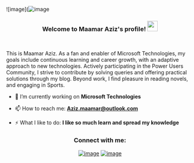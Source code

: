 ![image](![image](https://github.com/AzizMaamar/AzizMaamar/assets/80318747/777bc8de-b63e-4dc1-a030-49189dd920a9)


<h3 align="center">
  Welcome to Maamar Aziz's profile!
    <img src="https://media.giphy.com/media/hvRJCLFzcasrR4ia7z/giphy.gif" width="28">
</h3>

<br/>

This is Maamar Aziz. As a fan and enabler of Microsoft Technologies, my goals include continuous learning and career growth, with an adaptive approach to new technologies. Actively participating in the Power Users Community, I strive to contribute by solving queries and offering practical solutions through my blog. Beyond work, I find pleasure in reading novels, and engaging in Sports.

- 🔭 I’m currently working on **Microsoft Technologies**

- 📫 How to reach me: **Aziz.maamar@outlook.com**

- ⚡ What I like to do: **I like so much learn and spread my knowledge**


  

<h3 align="center">Connect with me:</h3>
<div align="center">

[![image](https://img.shields.io/badge/LinkedIn-0077B5?style=for-the-badge&logo=linkedin&logoColor=white)](https://www.linkedin.com/in/aziz-maamar/)
[![image](https://img.shields.io/badge/Twitter-1DA1F2?style=for-the-badge&logo=twitter&logoColor=white)](https://twitter.com/AzizMaamar_)
  
</div>
